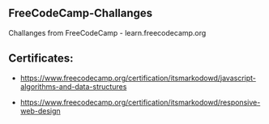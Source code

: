 ## FreeCodeCamp-Challanges

Challanges from FreeCodeCamp - learn.freecodecamp.org

## Certificates:

- https://www.freecodecamp.org/certification/itsmarkodowd/javascript-algorithms-and-data-structures

- https://www.freecodecamp.org/certification/itsmarkodowd/responsive-web-design
